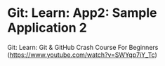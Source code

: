 # Git: Learn: App2: Sample Application 2
Git: Learn: Git & GitHub Crash Course For Beginners (https://www.youtube.com/watch?v=SWYqp7iY_Tc)
